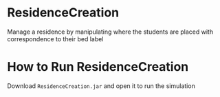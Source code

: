 # ResidenceCreation
 Manage a residence by manipulating where the students are placed with correspondence to their bed label

# How to Run ResidenceCreation
 Download ```ResidenceCreation.jar``` and open it to run the simulation